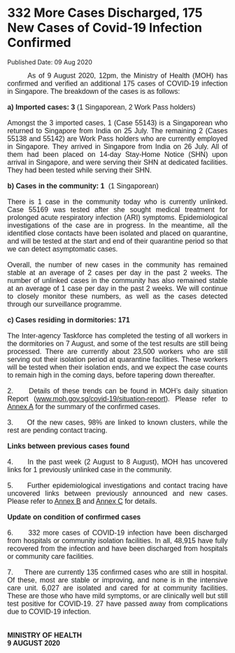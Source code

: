 <html>
    <meta http-equiv="Content-Type" content="text/html; charset=utf-8"/>
    <meta charset="utf-8"/>
    <title>332 More Cases Discharged, 175 New Cases of Covid-19 Infection Confirmed</title>
    <body><h1>332 More Cases Discharged, 175 New Cases of Covid-19 Infection Confirmed</h1>
    <p>Published Date: 09 Aug 2020</p> <p style="text-align: justify;"><span style="font-size: 16px;"><span style="font-family: Arial;">&nbsp; &nbsp; &nbsp; &nbsp;As of 9 August 2020, 12pm, the Ministry of Health (MOH) has confirmed and verified an additional 175 cases of COVID-19 infection in Singapore. The breakdown of the cases is as follows:<br><br><strong>a) Imported cases: 3</strong> (1 Singaporean, 2 Work Pass holders)<br><br>Amongst the 3 imported cases, 1 (Case 55143) is a Singaporean who returned to Singapore from India on 25 July. The remaining 2 (Cases 55138 and 55142) are Work Pass holders who are currently employed in Singapore. They arrived in Singapore from India on 26 July. All of them had been placed on 14-day Stay-Home Notice (SHN) upon arrival in Singapore, and were serving their SHN at dedicated facilities. They had been tested while serving their SHN.<br><br><strong>b) Cases in the community: 1</strong>&nbsp; (1 Singaporean)<br><br>There is 1 case in the community today who is currently unlinked. Case 55169 was tested after she sought medical treatment for prolonged acute respiratory infection (ARI) symptoms. Epidemiological investigations of the case are in progress. In the meantime, all the identified close contacts have been isolated and placed on quarantine, and will be tested at the start and end of their quarantine period so that we can detect asymptomatic cases.<br><br>Overall, the number of new cases in the community has remained stable at an average of 2 cases per day in the past 2 weeks. The number of unlinked cases in the community has also remained stable at an average of 1 case per day in the past 2 weeks. We will continue to closely monitor these numbers, as well as the cases detected through our surveillance programme.<br><br><strong>c) Cases residing in dormitories: 171</strong><br><br>The Inter-agency Taskforce has completed the testing of all workers in the dormitories on 7 August, and some of the test results are still being processed. There are currently about 23,500 workers who are still serving out their isolation period at quarantine facilities. These workers will be tested when their isolation ends, and we expect the case counts to remain high in the coming days, before tapering down thereafter.<br><br>2.&nbsp; &nbsp; &nbsp;Details of these trends can be found in MOH’s daily situation Report (<a href="https://www.moh.gov.sg/covid-19/situation-report/" title="" class="" target="">www.moh.gov.sg/covid-19/situation-report</a>). Please refer to <a href="/docs/librariesprovider5/default-document-library/annex-ab8e7cd0264f94409ac2a53079caaaff8.pdf?sfvrsn=164c9710_0" title="Annex A">Annex A</a>&nbsp;for the summary of the confirmed cases.&nbsp;<br><br>3.&nbsp; &nbsp; &nbsp;Of the new cases, 98% are linked to known clusters, while the rest are pending contact tracing.&nbsp;<br><br><strong>Links between previous cases found</strong><br><br>4.&nbsp; &nbsp; &nbsp;In the past week (2 August to 8 August), MOH has uncovered links for 1 previously unlinked case in the community.&nbsp;<br><br>5.&nbsp; &nbsp; &nbsp;Further epidemiological investigations and contact tracing have uncovered links between previously announced and new cases. Please refer to <a href="/docs/librariesprovider5/default-document-library/annex-b6890c317a730417583442fd4930c3b7e.pdf?sfvrsn=b6088ddd_0" title="Annex B">Annex B</a>&nbsp;and <a href="/docs/librariesprovider5/default-document-library/annex-c7225dc205cef466caa6565eb555c7465.pdf?sfvrsn=7698c4df_0" title="Annex C">Annex C</a>&nbsp;for details.&nbsp;<br><br><strong>Update on condition of confirmed cases<br></strong><br>6.&nbsp; &nbsp; &nbsp;332 more cases of COVID-19 infection have been discharged from hospitals or community isolation facilities. In all, 48,915 have fully recovered from the infection and have been discharged from hospitals or community care facilities.&nbsp;<br><br>7.&nbsp; &nbsp; &nbsp;There are currently 135 confirmed cases who are still in hospital. Of these, most are stable or improving, and none is in the intensive care unit. 6,027 are isolated and cared for at community facilities. These are those who have mild symptoms, or are clinically well but still test positive for COVID-19. 27 have passed away from complications due to COVID-19 infection.&nbsp;<br><br><br><strong>MINISTRY OF HEALTH<br>9 AUGUST 2020</strong><br></span></span></p><div style="text-align: justify;"><span style="font-size: 16px; font-family: Arial;"><br></span></div></body>
</html>